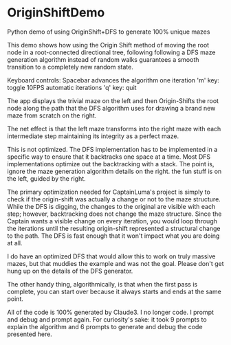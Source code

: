 # OriginShiftDemo
Python demo of using OriginShift+DFS to generate 100% unique mazes

This demo shows how using the Origin Shift method of moving the root node in a root-connected directional tree, following following a DFS maze generation algorithm instead of random walks guarantees a smooth transition to a completely new random state.

Keyboard controls:
Spacebar advances the algorithm one iteration
'm' key: toggle 10FPS automatic iterations
'q' key: quit

The app displays the trivial maze on the left and then Origin-Shifts the root node along the path that the DFS algorithm uses for drawing a brand new maze from scratch on the right.

The net effect is that the left maze transforms into the right maze with each intermediate step maintaining its integrity as a perfect maze.

This is not optimized. The DFS implementation has to be implemented in a specific way to ensure that it backtracks one space at a time. Most DFS implementations optimize out the backtracking with a stack. The point is, ignore the maze generation algorithm details on the right. the fun stuff is on the left, guided by the right.

The primary optimization needed for CaptainLuma's project is simply to check if the origin-shift was actually a change or not to the maze structure. While the DFS is digging, the changes to the original are visible with each step; however, backtracking does not change the maze structure. Since the Captain wants a visible change on every iteration, you would loop through the iterations until the resulting origin-shift represented a structural change to the path. The DFS is fast enough that it won't impact what you are doing at all.

I do have an optimized DFS that would allow this to work on truly massive mazes, but that muddies the example and was not the goal. Please don't get hung up on the details of the DFS generator.

The other handy thing, algorithmically, is that when the first pass is complete, you can start over because it always starts and ends at the same point. 

All of the code is 100% generated by Claude3. I no longer code. I prompt and debug and prompt again. For curiosity's sake: it took 9 prompts to explain the algorithm and 6 prompts to generate and debug the code presented here. 


